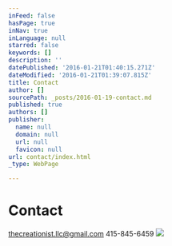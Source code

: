 ```yaml
---
inFeed: false
hasPage: true
inNav: true
inLanguage: null
starred: false
keywords: []
description: ''
datePublished: '2016-01-21T01:40:15.271Z'
dateModified: '2016-01-21T01:39:07.815Z'
title: Contact
author: []
sourcePath: _posts/2016-01-19-contact.md
published: true
authors: []
publisher:
  name: null
  domain: null
  url: null
  favicon: null
url: contact/index.html
_type: WebPage

---
```

# Contact

thecreationist.llc@gmail.com 415-845-6459
![](https://the-grid-user-content.s3-us-west-2.amazonaws.com/5e5b0174-d296-4fe6-8aa9-5532854b0836.jpg)